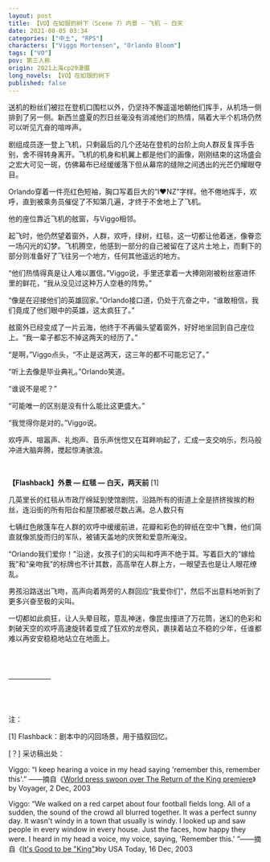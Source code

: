 ```yaml
---
layout: post
title: 【VO】在如银的树下（Scene 7）内景 — 飞机 — 白天
date: 2021-08-05 03:34
categories: ["中土", "RPS"]
characters: ["Viggo Mortensen", "Orlando Bloom"]
tags: ["VO"]
pov: 第三人称
origin: 2021上海cp29漫展
long_novels: 【VO】在如银的树下
published: false
---
```


送机的粉丝们被拦在登机口围栏以外，仍坚持不懈遥遥地朝他们挥手，从机场一侧排到了另一侧。新西兰盛夏的烈日丝毫没有消减他们的热情，隔着大半个机场仍然可以听见亢奋的喧哗声。

剧组成员逐一登上飞机，只剩最后的几个还站在登机的台阶上向人群反复挥手告别，舍不得转身离开。飞机的机身和机翼上都是他们的画像，刚刚结束的这场盛会之宏大可见一斑，仿佛幕布已经缓缓落下但从幕帘的缝隙之间透出的光芒仍耀眼夺目。

Orlando穿着一件亮红色短袖，胸口写着巨大的“I❤NZ”字样。他不倦地挥手，欢呼，直到被乘务员催促了不知第几遍，才终于不舍地上了飞机。

他的座位靠近飞机的舷窗，与Viggo相邻。

起飞时，他仍然望着窗外，人群，欢呼，绿树，红毯，这一切都让他着迷，像眷恋一场闪光的幻梦。飞机腾空，他感到一部分的自己被留在了这片土地上，而剩下的部分则准备好了飞往另一个地方，任何其他遥远的地方。

“他们热情得真是让人难以置信。”Viggo说，手里还拿着一大捧刚刚被粉丝塞进怀里的鲜花，“我从没见过这种万人空巷的阵势。”

“像是在迎接他们的英雄回家。”Orlando接口道，仍处于亢奋之中，“谁敢相信，我们竟成了他们眼中的英雄，这太疯狂了。”

舷窗外已经变成了一片云海，他终于不再偏头望着窗外，好好地坐回到自己座位上。“我一辈子都忘不掉这两天的经历了。”

“是啊，”Viggo点头，“不止是这两天，这三年的都不可能忘记了。”

“听上去像是毕业典礼。”Orlando笑道。

“谁说不是呢？”

“可能唯一的区别是没有什么能比这更盛大。”

“我觉得你是对的。”Viggo说。

欢呼声、喧嚣声、礼炮声、音乐声恍惚又在耳畔响起了，汇成一支交响乐，烈马般冲进大脑奔腾，搅起惊涛骇浪。

<br>

**【Flashback】外景 — 红毯 — 白天，两天前** [1]

几英里长的红毯从市政厅绵延到使馆剧院，沿路所有的街道上全是挤挤挨挨的粉丝，连沿街的所有阳台和屋顶都被尽数占满。总人数只有

七辆红色敞篷车在人群的欢呼中缓缓前进，花瓣和彩色的碎纸在空中飞舞，他们简直就像凯旋而归的军队，被铺天盖地的庆贺和爱意所淹没。

“Orlando我们爱你！”沿途，女孩子们的尖叫和呼声不绝于耳。写着巨大的“嫁给我”和“亲吻我”的标牌也不计其数，高高举在人群上方，一眼望去也是让人眼花缭乱。

男孩沿路送出飞吻，高声向着两旁的人群回应“我爱你们”，然后不出意料地听到了更多兴奋至极的尖叫。

一切都如此疯狂，让人头晕目眩，意乱神迷，像昆虫撞进了万花筒，迷幻的色彩和刺破天空的欢呼高速旋转着变成了狂欢的龙卷风，裹挟着站立不稳的少年，任谁都难以再安安稳稳地站立在地面上。

<br><br>

——————

<br><br>

注：

[1] Flashback：剧本中的闪回场景，用于插叙回忆。

[？] 采访稿出处：

Viggo: “I keep hearing a voice in my head saying 'remember this, remember this'.” ——摘自《[World press swoon over The Return of the King premiere](https://www.nzherald.co.nz/lifestyle/world-press-swoon-over-the-return-of-the-king-premiere/5WZAO76GV4SSFDG2TOW3ZJNRSI/)》by Voyager, 2 Dec, 2003

Viggo: “We walked on a red carpet about four football fields long. All of a sudden, the sound of the crowd all blurred together. It was a perfect sunny day. It wasn't windy in a town that usually is windy. I looked up and saw people in every window in every house. Just the faces, how happy they were. I heard in my head a voice, my voice, saying, 'Remember this.' ”——摘自《[It's Good to be "King"](https://www.viggo-works.com/index.php?page=108)》by USA Today, 16 Dec, 2003
